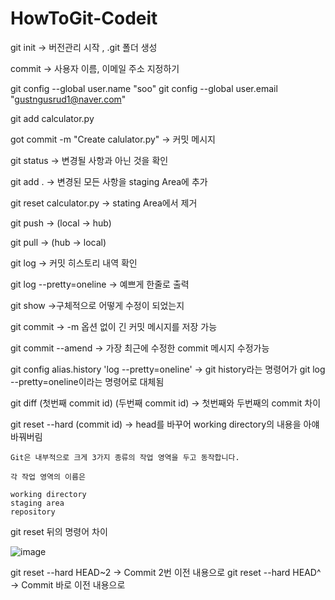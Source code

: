 # HowToGit-Codeit

git init -> 버전관리 시작 , .git 폴더 생성

commit -> 사용자 이름, 이메일 주소 지정하기

git config --global user.name "soo"
git config --global user.email "gustngusrud1@naver.com"

git add calculator.py

got commit -m "Create calulator.py" -> 커밋 메시지

git status -> 변경될 사항과 아닌 것을 확인

git add . -> 변경된 모든 사항을 staging Area에 추가

git reset calculator.py -> stating Area에서 제거

git push -> (local -> hub)

git pull -> (hub -> local)

git log -> 커밋 히스토리 내역 확인

git log --pretty=oneline -> 예쁘게 한줄로 출력

git show ->구체적으로 어떻게 수정이 되었는지

git commit -> -m 옵션 없이 긴 커밋 메시지를 저장 가능

git commit --amend -> 가장 최근에 수정한 commit 메시지 수정가능

git config alias.history 'log --pretty=oneline' -> git history라는 명령어가 git log --pretty=oneline이라는 명령어로 대체됨

git diff (첫번째 commit id) (두번째 commit id) ->  첫번째와 두번째의 commit 차이

git reset --hard (commit id) -> head를 바꾸어 working directory의 내용을 아얘 바꿔버림

```
Git은 내부적으로 크게 3가지 종류의 작업 영역을 두고 동작합니다.

각 작업 영역의 이름은

working directory
staging area
repository
```

git reset 뒤의 명령어 차이   

![image](https://user-images.githubusercontent.com/48755297/87432313-c8e72280-c622-11ea-85ec-bcf0ab467d75.png)

git reset --hard HEAD~2 -> Commit 2번 이전 내용으로
git reset --hard HEAD^ -> Commit 바로 이전 내용으로
